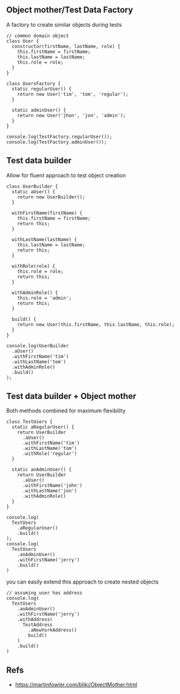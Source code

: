## Object mother/Test Data Factory

A factory to create similar objects during tests

```
// common domain object
class User {
  constructor(firstName, lastName, role) {
    this.firstName = firstName;
    this.lastName = lastName;
    this.role = role;
  }
}
```

```
class UsersFactory {
  static regularUser() {
    return new User('tim', 'tom', 'regular');
  }

  static adminUser() {
    return new User('jhon', 'jon', 'admin');
  }
}

console.log(TestFactory.regularUser());
console.log(TestFactory.adminUser());
```

## Test data builder

Allow for fluent approach to test object creation

```
class UserBuilder {
  static aUser() {
    return new UserBuilder();
  }

  withFirstName(firstName) {
    this.firstName = firstName;
    return this;
  }

  withLastName(lastName) {
    this.lastName = lastName;
    return this;
  }

  withRole(role) {
    this.role = role;
    return this;
  }

  withAdminRole() {
    this.role = 'admin';
    return this;
  }

  build() {
    return new User(this.firstName, this.lastName, this.role);
  }
}

console.log(UserBuilder
  .aUser()
  .withFirstName('tim')
  .withLastName('tom')
  .withAdminRole()
  .build()
);
```


## Test data builder + Object mother

Both methods combined for maximum flexibility

```
class TestUsers {
  static aRegularUser() {
    return UserBuilder
      .aUser()
      .withFirstName('tim')
      .withLastName('tom')
      .withRole('regular')
  }

  static anAdminUser() {
    return UserBuilder
      .aUser()
      .withFirstName('john')
      .withLastName('jon')
      .withAdminRole()
  }
}

console.log(
  TestUsers
    .aRegularUser()
    .build()
);
console.log(
  TestUsers
    .anAdminUser()
    .withFirstName('jerry')
    .build()
)
```

you can easily extend this approach to create nested objects
```
// assuming user has address
console.log(
  TestUsers
    .anAdminUser()
    .withFirstName('jerry')
    .withAddress(
      TestAddress
        .aNewYorkAddress()
        build()
    )
    .build()
)

```

## Refs
- https://martinfowler.com/bliki/ObjectMother.html
